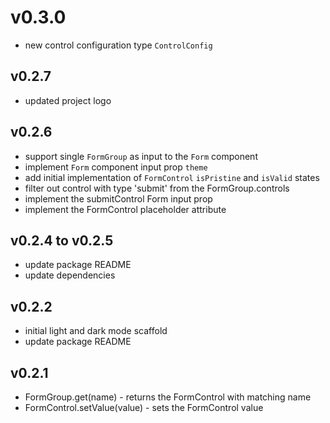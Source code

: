 # v0.3.0
- new control configuration type `ControlConfig`

## v0.2.7
- updated project logo

## v0.2.6
- support single `FormGroup` as input to the `Form` component
- implement `Form` component input prop `theme`
- add initial implementation of `FormControl` `isPristine` and `isValid` states
- filter out control with type 'submit' from the FormGroup.controls
- implement the submitControl Form input prop
- implement the FormControl placeholder attribute

## v0.2.4 to v0.2.5
- update package README
- update dependencies

## v0.2.2
- initial light and dark mode scaffold
- update package README

## v0.2.1
- FormGroup.get(name) - returns the FormControl with matching name
- FormControl.setValue(value) - sets the FormControl value

